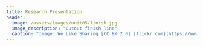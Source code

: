 ```yaml
---
title: Research Presentation
header:
  image: /assets/images/unit05/finish.jpg
  image_description: "Cutout finish line"
  caption: "Image: We Like Sharing [CC BY 2.0] [flickr.com](https://www.flickr.com/photos/welikesharing/51109052578/in/photostream/)"
---
```


